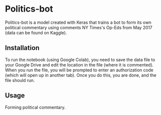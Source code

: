 # Politics-bot

Politics-bot is a model created with Keras that trains a bot to form its own political commentary using comments NY Times's Op-Eds from May 2017 (data can be found on Kaggle).

## Installation

To run the notebook (using Google Colab), you need to save the data file to your Google Drive and edit the location in the file (where it is commented). When you run the file, you will be prompted to enter an authorization code (which will open up in another tab). Once you do this, you are done, and the file should run.

## Usage

Forming political commentary.
